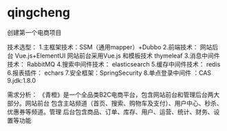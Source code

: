 # qingcheng
创建第一个电商项目

技术选型：
1.主框架技术：SSM（通用mapper）+Dubbo 
2.前端技术： 网站后台 Vue.js+ElementUI 网站前台采用Vue.js 和模板技术 thymeleaf 
3.消息中间件技术： RabbitMQ
4.搜索中间件技术： elasticsearch
5.缓存中间件技术： redis
6.报表插件： echars
7.安全框架：SpringSecurity
8.单点登录中间件 ：CAS  
9.jdk:1.8.0

需求分析：
《青橙》是一个全品类B2C电商平台，包含网站前台和管理后台两大部分。网站前台
包含主站频道（首页、搜索、购物车及支付）、用户中心、秒杀、优惠券等频道。管理
后台包含商品、订单、库存、用户、运营、统计、财务、设置等功能
